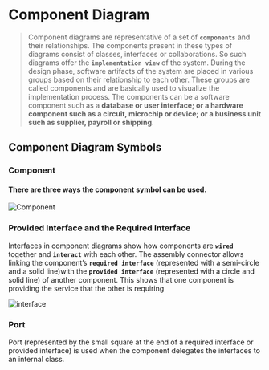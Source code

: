 # Component Diagram
>Component diagrams are representative of a set of **`components`** and their relationships. The components present in these types of diagrams consist of classes, interfaces or collaborations. So such diagrams offer the **`implementation view`** of the system. During the design phase, software artifacts of the system are placed in various groups based on their relationship to each other. These groups are called components and are basically used to visualize the implementation process.
The components can be a software component such as a **database or
user interface; or a hardware component such as a circuit, microchip or
device; or a business unit such as supplier, payroll or shipping**.

## Component Diagram Symbols

### Component
#### There are three ways the component symbol can be used.

![Component](https://github.com/venu-shastri/ooad-uml-knowledge/blob/master/images/component-diagram-1.JPG)

### Provided Interface and the Required Interface
Interfaces in component diagrams show how components are **`wired `** together and **`interact`** with each other. The assembly connector allows linking the component’s **`required interface`** (represented with a  semi-circle and a solid line)with the **`provided interface`** (represented with a circle and solid line) of another component. This shows that one component is providing the service that the other is requiring

![interface](https://github.com/venu-shastri/ooad-uml-knowledge/blob/master/images/component-diagram-2.JPG)

### Port
Port (represented by the small square at the end of a required interface or
provided interface) is used when the component delegates the interfaces to
an internal class.
<!--stackedit_data:
eyJoaXN0b3J5IjpbMzU3OTcxMjkzLC0xNjA0OTk5NDE5XX0=
-->